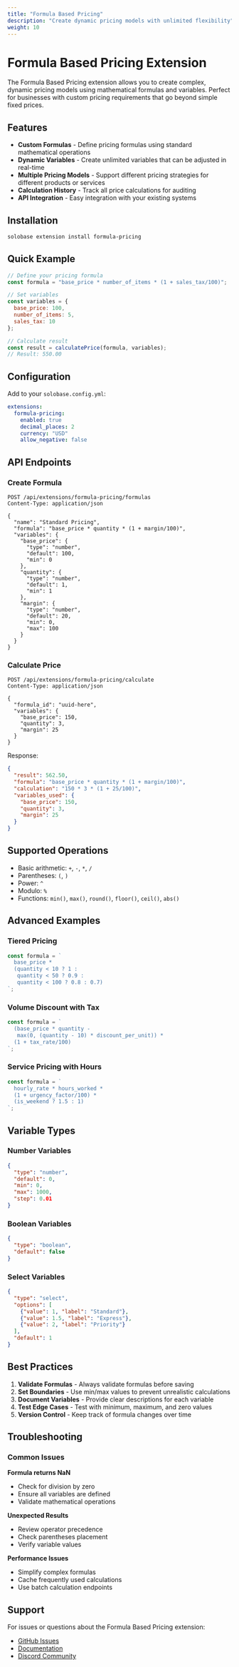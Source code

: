 ```yaml
---
title: "Formula Based Pricing"
description: "Create dynamic pricing models with unlimited flexibility"
weight: 10
---
```


# Formula Based Pricing Extension

The Formula Based Pricing extension allows you to create complex, dynamic pricing models using mathematical formulas and variables. Perfect for businesses with custom pricing requirements that go beyond simple fixed prices.

## Features

- **Custom Formulas** - Define pricing formulas using standard mathematical operations
- **Dynamic Variables** - Create unlimited variables that can be adjusted in real-time
- **Multiple Pricing Models** - Support different pricing strategies for different products or services
- **Calculation History** - Track all price calculations for auditing
- **API Integration** - Easy integration with your existing systems

## Installation

```bash
solobase extension install formula-pricing
```

## Quick Example

```javascript
// Define your pricing formula
const formula = "base_price * number_of_items * (1 + sales_tax/100)";

// Set variables
const variables = {
  base_price: 100,
  number_of_items: 5,
  sales_tax: 10
};

// Calculate result
const result = calculatePrice(formula, variables);
// Result: 550.00
```

## Configuration

Add to your `solobase.config.yml`:

```yaml
extensions:
  formula-pricing:
    enabled: true
    decimal_places: 2
    currency: "USD"
    allow_negative: false
```

## API Endpoints

### Create Formula

```http
POST /api/extensions/formula-pricing/formulas
Content-Type: application/json

{
  "name": "Standard Pricing",
  "formula": "base_price * quantity * (1 + margin/100)",
  "variables": {
    "base_price": {
      "type": "number",
      "default": 100,
      "min": 0
    },
    "quantity": {
      "type": "number",
      "default": 1,
      "min": 1
    },
    "margin": {
      "type": "number",
      "default": 20,
      "min": 0,
      "max": 100
    }
  }
}
```

### Calculate Price

```http
POST /api/extensions/formula-pricing/calculate
Content-Type: application/json

{
  "formula_id": "uuid-here",
  "variables": {
    "base_price": 150,
    "quantity": 3,
    "margin": 25
  }
}
```

Response:
```json
{
  "result": 562.50,
  "formula": "base_price * quantity * (1 + margin/100)",
  "calculation": "150 * 3 * (1 + 25/100)",
  "variables_used": {
    "base_price": 150,
    "quantity": 3,
    "margin": 25
  }
}
```

## Supported Operations

- Basic arithmetic: `+`, `-`, `*`, `/`
- Parentheses: `(`, `)`
- Power: `^`
- Modulo: `%`
- Functions: `min()`, `max()`, `round()`, `floor()`, `ceil()`, `abs()`

## Advanced Examples

### Tiered Pricing

```javascript
const formula = `
  base_price * 
  (quantity < 10 ? 1 : 
   quantity < 50 ? 0.9 : 
   quantity < 100 ? 0.8 : 0.7)
`;
```

### Volume Discount with Tax

```javascript
const formula = `
  (base_price * quantity - 
   max(0, (quantity - 10) * discount_per_unit)) * 
  (1 + tax_rate/100)
`;
```

### Service Pricing with Hours

```javascript
const formula = `
  hourly_rate * hours_worked * 
  (1 + urgency_factor/100) * 
  (is_weekend ? 1.5 : 1)
`;
```

## Variable Types

### Number Variables
```json
{
  "type": "number",
  "default": 0,
  "min": 0,
  "max": 1000,
  "step": 0.01
}
```

### Boolean Variables
```json
{
  "type": "boolean",
  "default": false
}
```

### Select Variables
```json
{
  "type": "select",
  "options": [
    {"value": 1, "label": "Standard"},
    {"value": 1.5, "label": "Express"},
    {"value": 2, "label": "Priority"}
  ],
  "default": 1
}
```

## Best Practices

1. **Validate Formulas** - Always validate formulas before saving
2. **Set Boundaries** - Use min/max values to prevent unrealistic calculations
3. **Document Variables** - Provide clear descriptions for each variable
4. **Test Edge Cases** - Test with minimum, maximum, and zero values
5. **Version Control** - Keep track of formula changes over time

## Troubleshooting

### Common Issues

**Formula returns NaN**
- Check for division by zero
- Ensure all variables are defined
- Validate mathematical operations

**Unexpected Results**
- Review operator precedence
- Check parentheses placement
- Verify variable values

**Performance Issues**
- Simplify complex formulas
- Cache frequently used calculations
- Use batch calculation endpoints

## Support

For issues or questions about the Formula Based Pricing extension:

- [GitHub Issues](https://github.com/suppers-ai/solobase-extensions/issues)
- [Documentation](https://docs.solobase.ai/extensions/formula-pricing)
- [Discord Community](https://discord.gg/solobase)